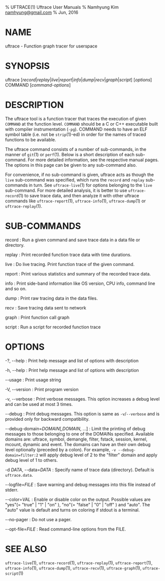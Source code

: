 % UFTRACE(1) Uftrace User Manuals
% Namhyung Kim <namhyung@gmail.com>
% Jun, 2016

NAME
====
uftrace - Function graph tracer for userspace


SYNOPSIS
========
uftrace [*record*|*replay*|*live*|*report*|*info*|*dump*|*recv*|*graph*|*script*] [*options*] COMMAND [*command-options*]


DESCRIPTION
===========
The uftrace tool is a function tracer that traces the execution of given `COMMAND` at the function level.  `COMMAND` should be a C or C++ executable built with compiler instrumentation (`-pg`).  COMMAND needs to have an ELF symbol table (i.e. not be `strip`(1)-ed) in order for the names of traced functions to be available.

The uftrace command consists of a number of sub-commands, in the manner of `git`(1) or `perf`(1).  Below is a short description of each sub-command.  For more detailed information, see the respective manual pages.  The options in this page can be given to any sub-command also.

For convenience, if no sub-command is given, uftrace acts as though the `live` sub-command was specified, which runs the `record` and `replay` sub-commands in turn.  See `uftrace-live`(1) for options belonging to the `live` sub-command.  For more detailed analysis, it is better to use `uftrace-record`(1) to save trace data, and then analyze it with other uftrace commands like `uftrace-report`(1), `uftrace-info`(1), `uftrace-dump`(1) or `uftrace-replay`(1).


SUB-COMMANDS
============
record
:   Run a given command and save trace data in a data file or directory.

replay
:   Print recorded function trace data with time durations.

live
:   Do live tracing.  Print function trace of the given command.

report
:   Print various statistics and summary of the recorded trace data.

info
:   Print side-band information like OS version, CPU info, command line and so on.

dump
:   Print raw tracing data in the data files.

recv
:   Save tracing data sent to network

graph
:   Print function call graph

script
:   Run a script for recorded function trace


OPTIONS
=======
-?, \--help
:   Print help message and list of options with description

-h, \--help
:   Print help message and list of options with description

\--usage
:   Print usage string

-V, \--version
:   Print program version

-v, \--verbose
:   Print verbose messages.  This option increases a debug level and can be used at most 3 times.

\--debug
:   Print debug messages.  This option is same as `-v`/`--verbose` and is provided only for backward compatibility.

\--debug-domain=*DOMAIN*[,*DOMAIN*, ...]
:   Limit the printing of debug messages to those belonging to one of the DOMAINs specified.  Available domains are: uftrace, symbol, demangle, filter, fstack, session, kernel, mcount, dynamic and event.  The domains can have an their own debug level optionally (preceded by a colon).  For example, `-v --debug-domain=filter:2` will apply debug level of 2 to the "filter" domain and apply debug level of 1 to others.

-d *DATA*, \--data=*DATA*
:   Specify name of trace data (directory).  Default is `uftrace.data`.

\--logfile=*FILE*
:   Save warning and debug messages into this file instead of stderr.

\--color=*VAL*
:   Enable or disable color on the output.  Possible values are "yes"(= "true" | "1" | "on" ), "no"(= "false" | "0" | "off" ) and "auto".  The "auto" value is default and turns on coloring if stdout is a terminal.

\--no-pager
:   Do not use a pager.

\--opt-file=*FILE*
:   Read command-line options from the FILE.


SEE ALSO
========
`uftrace-live`(1), `uftrace-record`(1), `uftrace-replay`(1), `uftrace-report`(1), `uftrace-info`(1), `uftrace-dump`(1), `uftrace-recv`(1), `uftrace-graph`(1), `uftrace-script`(1)
